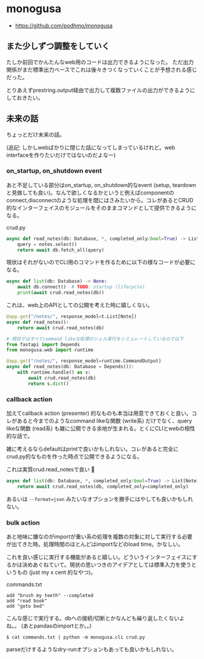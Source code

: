 # monogusa

- https://github.com/podhmo/monogusa

## また少しずつ調整をしていく

たしか前回でかんたんなweb用のコードは出力できるようになった。
ただ出力関係がまだ標準出力ベースでこれは後々きつくなっていくことが予想される感じだった。

とりあえずprestring.output経由で出力して複数ファイルの出力ができるようにしておきたい。

## 未来の話

ちょっとだけ未来の話。

(追記: しかしwebばかりに閉じた話になってしまっているけれど。web interfaceを作りたいだけではないのだよなー)

### on_startup, on_shutdown event

あと不足している部分はon_startup, on_shutdown的なevent (setup, teardownと見做しても良い)。なんで欲しくなるかというと例えばcomponentのconnect,disconnectのような処理を間にはさみたいから。コレがあるとCRUD的なインターフェイスのモジュールをそのままコマンドとして提供できるようになる。

crud.py

```python
async def read_notes(db: Database, *, completed_only:bool=True) -> List[Note]
    query = notes.select()
    return await db.fetch_all(query)
```

現状はそれがないのでCLI用のコマンドを作るために以下の様なコードが必要になる。

```python
async def list(db: Database) -> None:
    await db.connect()  # TODO: startup (lifecycle)
    print(await crud.read_notes(db))
```

これは、web上のAPIとしての公開を考えた時に嬉しくない。

```python
@app.get("/notes/", response_model=t.List[Note])
async def read_notes():
    return await crud.read_notes(db)

# 現状ではすべてcommand likeな処理のシェル実行をシミュレートしているので以下
from fastapi import Depends
from monogusa.web import runtime

@app.get("/notes/", response_model=runtime.CommandOutput)
async def read_notes(db: Database = Depends()):
    with runtime.handle() as s:
        await crud.read_notes(db)
        return s.dict()
```

### callback action

加えてcallback action (presenter) 的なものも本当は用意できておくと良い。コレがあると今までのようなcommand likeな関数 (write系) だけでなく、query likeな関数 (read系) も雑に公開できる余地が生まれる。とくにCLIとwebの相性的な話で。

雑に考えるならdefaultはprintで良いかもしれない。コレがあると完全にcrud.py的なものを作った時点で公開できるようになる。

これは実質crud.read_notesで良い :tada:

```python
async def list(db: Database, *, completed_only:bool=True) -> List[Note]
    return await crud.read_notes(db, completed_only=completed_only)
```

あるいは `--format=json` みたいなオプションを勝手にはやしても良いかもしれない。

### bulk action

あと地味に嫌なのがimportが重い系の処理を複数の対象に対して実行する必要が出てきた時。処理時間のほとんどはimportなどのload time。かなしい。

これを良い感じに実行する機能があると嬉しい。どういうインターフェイスにするかは決めあぐねていて。現状の思いつきのアイデアとしては標準入力を使うというもの (just my x cent 的なやつ)。

commands.txt

```
add "brush my teeth" --completed
add "read book"
add "goto bed"
```

こんな感じで実行する。dbへの接続/切断とかなんども繰り返したくないよね。。
(あとpandasのimportとか。。)

```console
$ cat commands.txt | python -m monogusa.cli crud.py
```

parseだけするようなdry-runオプションもあっても良いかもしれない。

